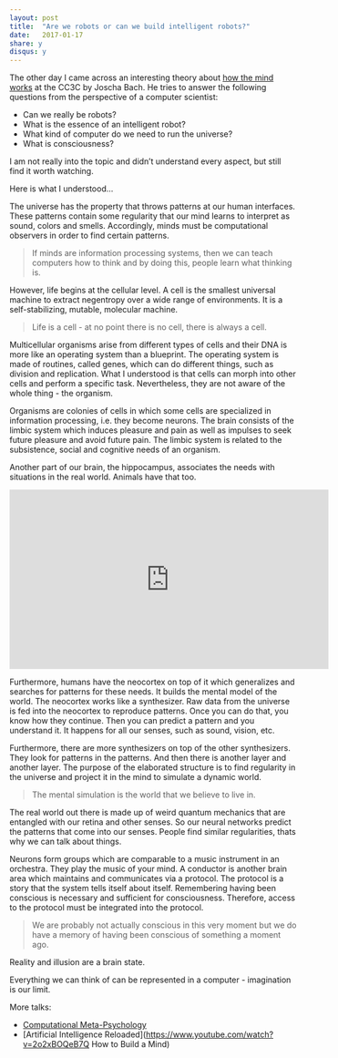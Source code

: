 ```yaml
---
layout: post
title:  "Are we robots or can we build intelligent robots?"
date:   2017-01-17
share: y
disqus: y
---
```



The other day I came across an interesting theory about [how the mind works](https://www.youtube.com/watch?v=K5nJ5l6dl2s) at the CC3C by Joscha Bach. He tries to answer the following questions from the perspective of a computer scientist:

- Can we really be robots?
- What is the essence of an intelligent robot?
- What kind of computer do we need to run the universe?
- What is consciousness?

I am not really into the topic and didn’t understand every aspect, but still find it worth watching.

Here is what I understood...

The universe has the property that throws patterns at our human interfaces. These patterns contain some regularity that our mind learns to interpret as sound, colors and smells. Accordingly, minds must be computational observers in order to find certain patterns.

> If minds are information processing systems, then we can teach computers how to think and by doing this, people learn what thinking is.

However, life begins at the cellular level. A cell is the smallest universal machine to extract negentropy over a wide range of environments. It is a self-stabilizing, mutable, molecular machine.

> Life is a cell - at no point there is no cell, there is always a cell.

Multicellular organisms arise from different types of cells and their DNA is more like an operating system than a blueprint. The operating system is made of routines, called genes, which can do different things, such as division and replication. What I understood is that cells can morph into other cells and perform a specific task. Nevertheless, they are not aware of the whole thing - the organism.

Organisms are colonies of cells in which some cells are specialized in information processing, i.e. they become neurons. The brain consists of the limbic system which induces pleasure and pain as well as impulses to seek future pleasure and avoid future pain. The limbic system is related to the subsistence, social and cognitive needs of an organism.

Another part of our brain, the hippocampus, associates the needs with situations in the real world. Animals have that too.

<div class='video'>
  <iframe width="560" height="315" src="https://www.youtube.com/embed/K5nJ5l6dl2s" frameborder="0" allowfullscreen></iframe>
</div>

Furthermore, humans have the neocortex on top of it which generalizes and searches for patterns for these needs. It builds the mental model of the world. The neocortex works like a synthesizer. Raw data from the universe is fed into the neocortex to reproduce patterns. Once you can do that, you know how they continue. Then you can predict a pattern and you understand it. It happens for all our senses, such as sound, vision, etc.

Furthermore, there are more synthesizers on top of the other synthesizers. They look for patterns in the patterns. And then there is another layer and another layer. The purpose of the elaborated structure is to find regularity in the universe and project it in the mind to simulate a dynamic world.

> The mental simulation is the world that we believe to live in.

The real world out there is made up of weird quantum mechanics that are entangled with our retina and other senses. So our neural networks predict the patterns that come into our senses. People find similar regularities, thats why we can talk about things.

Neurons form groups which are comparable to a music instrument in an orchestra. They play the music of your mind. A conductor is another brain area which maintains and communicates via a protocol. The protocol is a story that the system tells itself about itself. Remembering having been conscious is necessary and sufficient for consciousness. Therefore, access to the protocol must be integrated into the protocol.

> We are probably not actually conscious in this very moment but we do have a memory of having been conscious of something a moment ago.

Reality and illusion are a brain state.

Everything we can think of can be represented in a computer - imagination is our limit.


More talks:

- [Computational Meta-Psychology](https://www.youtube.com/watch?v=WRdJCFEqFTU)
- [Artificial Intelligence Reloaded](https://www.youtube.com/watch?v=2o2xBOQeB7Q How to Build a Mind)

